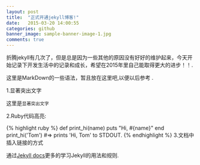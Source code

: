 ```yaml
---
layout: post
title:  "正式开通jekyll博客!"
date:   2015-03-20 14:00:55
categories: github
banner_image: sample-banner-image-1.jpg
comments: true
---
```

折腾jekyll有几次了，但是总是因为一些其他的原因没有好好的维护起来，今天开始记录下开发生活中的记录和成长，希望在2015年里自己能取得更大的进步！！.

这里是MarkDown的一些语法，暂且放在这里吧,以便以后参考 .

1.显著突出文字

这里是`显著突出文字`

2.Ruby代码高亮:

{% highlight ruby %}
def print_hi(name)
  puts "Hi, #{name}"
end
print_hi('Tom')
#=> prints 'Hi, Tom' to STDOUT.
{% endhighlight %}
3.文档中插入链接的方式

通过[Jekyll docs][jekyll]更多的学习Jekyll的用法和规则.

[jekyll]:      http://jekyllrb.com
[jekyll-gh]:   https://github.com/jekyll/jekyll
[jekyll-help]: https://github.com/jekyll/jekyll-help